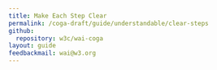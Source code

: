 ```yaml
---
title: Make Each Step Clear
permalink: /coga-draft/guide/understandable/clear-steps
github:
  repository: w3c/wai-coga
layout: guide
feedbackmail: wai@w3.org
---
```

